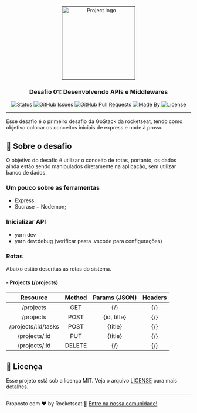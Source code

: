 <p align="center">
  <a href="" rel="noopener">
 <img width=200px src="https://rocketseat-cdn.s3-sa-east-1.amazonaws.com/bootcamp-header.png" alt="Project logo"></a>
</p>

<h3 align="center">Desafio 01: Desenvolvendo APIs e Middlewares</h3>

<div align="center">

[![Status](https://img.shields.io/badge/status-active-success.svg)]()
[![GitHub Issues](https://img.shields.io/github/languages/count/fcsouza/challenges-and-modules-rocketseat)]()
[![GitHub Pull Requests](https://img.shields.io/github/last-commit/fcsouza/challenges-and-modules-rocketseat)]()
[![Made By](https://img.shields.io/badge/Made%20By-Fabricio%20Cavalcante-brightgreen)]()
[![License](https://img.shields.io/badge/license-MIT-blue.svg)](/LICENSE)

</div>

---

<p>Esse desafio é o primeiro desafio da GoStack da rocketseat, tendo como objetivo colocar os conceitos iniciais de express e node à prova.</p>

## :rocket: Sobre o desafio

O objetivo do desafio é utilizar o conceito de rotas, portanto, os dados ainda estão sendo manipulados diretamente na aplicação, sem utilizar banco de dados.


### **Um pouco sobre as ferramentas**

- Express;
- Sucrase + Nodemon;


### **Inicializar API**

- yarn dev
- yarn dev:debug (verificar pasta .vscode para configurações)


### **Rotas**

Abaixo estão descritas as rotas do sistema.

  #### - Projects (/projects)
  
  | Resource | Method | Params (JSON) | Headers |
| :---:      | :---:  |    :---:      |    :---: |
| /projects    | GET   | {/} | {/} |
| /projects    | POST    | {id, title} | {/} |
| /projects/:id/tasks    | POST    | {title} | {/} |
| /projects/:id    | PUT    | {title} | {/} |
| /projects/:id    | DELETE    | {/} | {/} |

## :memo: Licença

Esse projeto está sob a licença MIT. Veja o arquivo [LICENSE](LICENSE.md) para mais detalhes.

---

Proposto com ♥ by Rocketseat :wave: [Entre na nossa comunidade!](https://discordapp.com/invite/gCRAFhc)

